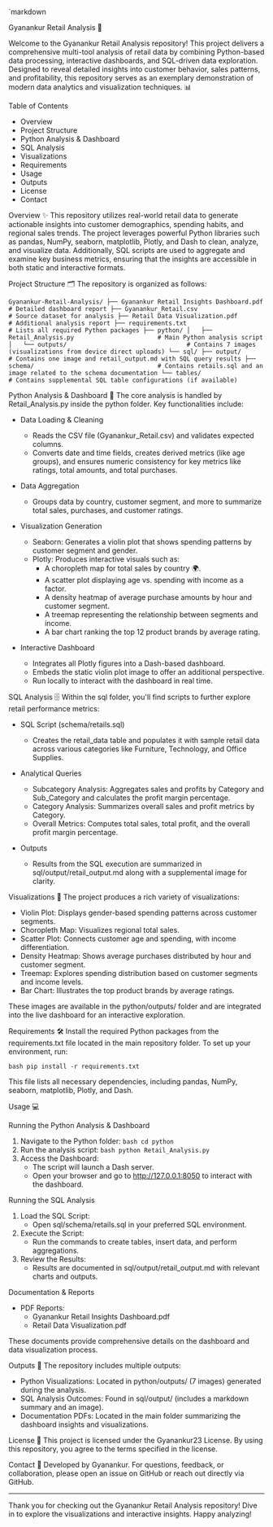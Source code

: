 `markdown

Gyanankur Retail Analysis 🚀

Welcome to the Gyanankur Retail Analysis repository! This project delivers a comprehensive multi-tool analysis of retail data by combining Python-based data processing, interactive dashboards, and SQL-driven data exploration. Designed to reveal detailed insights into customer behavior, sales patterns, and profitability, this repository serves as an exemplary demonstration of modern data analytics and visualization techniques. 📊

Table of Contents
- Overview
- Project Structure
- Python Analysis & Dashboard
- SQL Analysis
- Visualizations
- Requirements
- Usage
- Outputs
- License
- Contact

Overview ✨
This repository utilizes real-world retail data to generate actionable insights into customer demographics, spending habits, and regional sales trends. The project leverages powerful Python libraries such as pandas, NumPy, seaborn, matplotlib, Plotly, and Dash to clean, analyze, and visualize data. Additionally, SQL scripts are used to aggregate and examine key business metrics, ensuring that the insights are accessible in both static and interactive formats.

Project Structure 🗂️
The repository is organized as follows:

`
Gyanankur-Retail-Analysis/
├── Gyanankur Retail Insights Dashboard.pdf      # Detailed dashboard report
├── Gyanankur_Retail.csv                         # Source dataset for analysis
├── Retail Data Visualization.pdf                # Additional analysis report
├── requirements.txt                             # Lists all required Python packages
├── python/
│   ├── Retail_Analysis.py                       # Main Python analysis script
│   └── outputs/                                 # Contains 7 images (visualizations from device direct uploads)
└── sql/
    ├── output/                                  # Contains one image and retail_output.md with SQL query results
    ├── schema/                                  # Contains retails.sql and an image related to the schema documentation
    └── tables/                                  # Contains supplemental SQL table configurations (if available)
`

Python Analysis & Dashboard 🐍
The core analysis is handled by Retail_Analysis.py inside the python folder. Key functionalities include:

- Data Loading & Cleaning  
  - Reads the CSV file (Gyanankur_Retail.csv) and validates expected columns.
  - Converts date and time fields, creates derived metrics (like age groups), and ensures numeric consistency for key metrics like ratings, total amounts, and total purchases.

- Data Aggregation  
  - Groups data by country, customer segment, and more to summarize total sales, purchases, and customer ratings.

- Visualization Generation  
  - Seaborn: Generates a violin plot that shows spending patterns by customer segment and gender.  
  - Plotly: Produces interactive visuals such as:
    - A choropleth map for total sales by country 🌍.
    - A scatter plot displaying age vs. spending with income as a factor.
    - A density heatmap of average purchase amounts by hour and customer segment.
    - A treemap representing the relationship between segments and income.
    - A bar chart ranking the top 12 product brands by average rating.
  
- Interactive Dashboard  
  - Integrates all Plotly figures into a Dash-based dashboard.
  - Embeds the static violin plot image to offer an additional perspective.
  - Run locally to interact with the dashboard in real time.

SQL Analysis 🗄️
Within the sql folder, you'll find scripts to further explore retail performance metrics:

- SQL Script (schema/retails.sql)  
  - Creates the retail_data table and populates it with sample retail data across various categories like Furniture, Technology, and Office Supplies.
  
- Analytical Queries  
  - Subcategory Analysis: Aggregates sales and profits by Category and Sub_Category and calculates the profit margin percentage.
  - Category Analysis: Summarizes overall sales and profit metrics by Category.
  - Overall Metrics: Computes total sales, total profit, and the overall profit margin percentage.
  
- Outputs  
  - Results from the SQL execution are summarized in sql/output/retail_output.md along with a supplemental image for clarity.

Visualizations 🎨
The project produces a rich variety of visualizations:
- Violin Plot: Displays gender-based spending patterns across customer segments.
- Choropleth Map: Visualizes regional total sales.
- Scatter Plot: Connects customer age and spending, with income differentiation.
- Density Heatmap: Shows average purchases distributed by hour and customer segment.
- Treemap: Explores spending distribution based on customer segments and income levels.
- Bar Chart: Illustrates the top product brands by average ratings.

These images are available in the python/outputs/ folder and are integrated into the live dashboard for an interactive exploration.

Requirements 🛠️
Install the required Python packages from the requirements.txt file located in the main repository folder. To set up your environment, run:

`bash
pip install -r requirements.txt
`

This file lists all necessary dependencies, including pandas, NumPy, seaborn, matplotlib, Plotly, and Dash.

Usage 💻

Running the Python Analysis & Dashboard
1. Navigate to the Python folder:
   `bash
   cd python
   `
2. Run the analysis script:
   `bash
   python Retail_Analysis.py
   `
3. Access the Dashboard:
   - The script will launch a Dash server.
   - Open your browser and go to http://127.0.0.1:8050 to interact with the dashboard.

Running the SQL Analysis
1. Load the SQL Script:
   - Open sql/schema/retails.sql in your preferred SQL environment.
2. Execute the Script:
   - Run the commands to create tables, insert data, and perform aggregations.
3. Review the Results:
   - Results are documented in sql/output/retail_output.md with relevant charts and outputs.

Documentation & Reports
- PDF Reports:  
  - Gyanankur Retail Insights Dashboard.pdf
  - Retail Data Visualization.pdf

These documents provide comprehensive details on the dashboard and data visualization process.

Outputs 📁
The repository includes multiple outputs:
- Python Visualizations: Located in python/outputs/ (7 images) generated during the analysis.
- SQL Analysis Outcomes: Found in sql/output/ (includes a markdown summary and an image).
- Documentation PDFs: Located in the main folder summarizing the dashboard insights and visualizations.

License 📜
This project is licensed under the Gyanankur23 License. By using this repository, you agree to the terms specified in the license.

Contact 💌
Developed by Gyanankur. For questions, feedback, or collaboration, please open an issue on GitHub or reach out directly via GitHub.

---

Thank you for checking out the Gyanankur Retail Analysis repository! Dive in to explore the visualizations and interactive insights. Happy analyzing!

